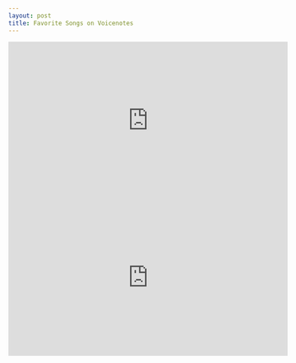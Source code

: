 ```yaml
---
layout: post
title: Favorite Songs on Voicenotes
---
```


<iframe width="560" height="315" src="https://www.youtube.com/embed/uIpZY56noT8?rel=0" frameborder="0" allow="autoplay; encrypted-media" allowfullscreen></iframe>


<iframe width="560" height="315" src="https://www.youtube.com/embed/iILJvqrAQ_w?rel=0" frameborder="0" allow="autoplay; encrypted-media" allowfullscreen></iframe>
